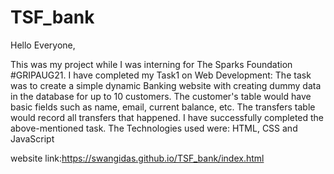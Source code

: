# TSF_bank
Hello Everyone,

This was my project while I was interning for The Sparks Foundation #GRIPAUG21.
I have completed my Task1 on Web Development:
The task was to create a simple dynamic Banking website with creating dummy data in the database for up to 10 customers. The customer's table would have basic fields such as name, email, current balance, etc. The transfers table would record all transfers that happened.
I have successfully completed the above-mentioned task.
The Technologies used were: HTML, CSS and JavaScript

website link:https://swangidas.github.io/TSF_bank/index.html
